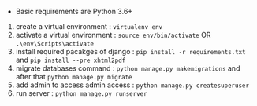 * Basic requirements are Python 3.6+ 

1. create a virtual environment : ``` virtualenv env ```
2. activate a virtual environment : ``` source env/bin/activate ``` OR ``` .\env\Scripts\activate ```
3. install required pacakges of django :  ``` pip install -r requirements.txt ``` and ```pip install --pre xhtml2pdf ```
4. migrate databases command : ``` python manage.py makemigrations ``` 
    and after that ``` python manage.py migrate ```
5. add admin to access admin access  : ``` python manage.py createsuperuser ```
6. run server :  ``` python manage.py runserver ```
